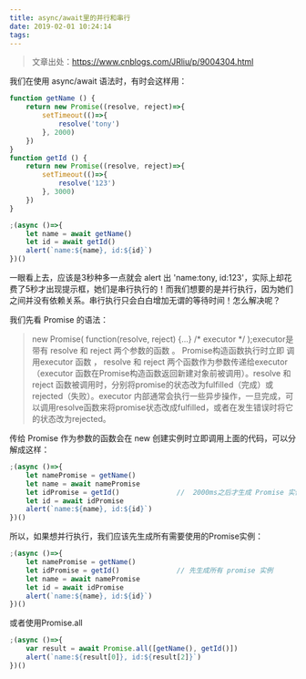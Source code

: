 ```yaml
---
title: async/await里的并行和串行
date: 2019-02-01 10:24:14
tags:
---
```


>文章出处：https://www.cnblogs.com/JRliu/p/9004304.html

我们在使用 async/await 语法时，有时会这样用：

```javascript
function getName () {
    return new Promise((resolve, reject)=>{
        setTimeout(()=>{
            resolve('tony')
        }, 2000)
    })
}
function getId () {
    return new Promise((resolve, reject)=>{
        setTimeout(()=>{
            resolve('123')
        }, 3000)
    })
}

;(async ()=>{
    let name = await getName()
    let id = await getId()
    alert(`name:${name}, id:${id}`)
})()
```

一眼看上去，应该是3秒种多一点就会 alert 出 'name:tony, id:123'，实际上却花费了5秒才出现提示框，她们是串行执行的！而我们想要的是并行执行，因为她们之间并没有依赖关系。串行执行只会白白增加无谓的等待时间！怎么解决呢？  

我们先看 Promise 的语法：  

>new Promise( function(resolve, reject) {...} /* executor */ );executor是带有 resolve 和 reject 两个参数的函数 。 Promise构造函数执行时立即 调用executor 函数 ， resolve 和 reject 两个函数作为参数传递给executor（executor 函数在Promise构造函数返回新建对象前被调用）。resolve 和 reject 函数被调用时，分别将promise的状态改为fulfilled（完成）或rejected（失败）。executor 内部通常会执行一些异步操作，一旦完成，可以调用resolve函数来将promise状态改成fulfilled，或者在发生错误时将它的状态改为rejected。

传给 Promise 作为参数的函数会在 new 创建实例时立即调用上面的代码，可以分解成这样：  

```javascript
;(async ()=>{
    let namePromise = getName()
    let name = await namePromise
    let idPromise = getId()              //  2000ms之后才生成 Promise 实例
    let id = await idPromise
    alert(`name:${name}, id:${id}`)
})()
```

所以，如果想并行执行，我们应该先生成所有需要使用的Promise实例：  

```javascript
;(async ()=>{
    let namePromise = getName()
    let idPromise = getId()              // 先生成所有 promise 实例
    let name = await namePromise
    let id = await idPromise
    alert(`name:${name}, id:${id}`)
})()
```

或者使用Promise.all

```javascript
;(async ()=>{
    var result = await Promise.all([getName(), getId()])
    alert(`name:${result[0]}, id:${result[2]}`)
})()
```
